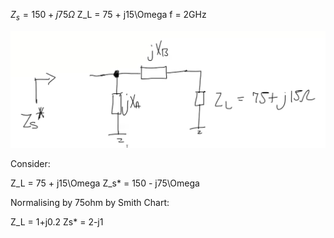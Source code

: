  $Z_s = 150 + j75\Omega$
Z_L = 75 + j15\Omega
f = 2GHz

![alt text](image.png)

Consider:

Z_L = 75 + j15\Omega
Z_s* = 150 - j75\Omega

Normalising by 75ohm by Smith Chart:


Z_L = 1+j0.2
Zs* = 2-j1
